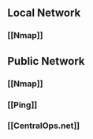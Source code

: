 ## Local Network
### [[Nmap]] 

## Public Network

### [[Nmap]]

### [[Ping]]
### [[CentralOps.net]]
